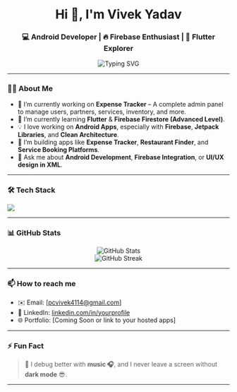 <h1 align="center">Hi 👋, I'm Vivek Yadav</h1>
<h3 align="center">💻 Android Developer | 🔥 Firebase Enthusiast | 🚀 Flutter Explorer</h3>

<p align="center">
  <img src="https://readme-typing-svg.herokuapp.com?font=Fira+Code&weight=500&size=24&pause=1000&center=true&vCenter=true&width=435&lines=Android+Developer;Flutter+Learner;Loves+Building+Cool+Apps+%F0%9F%9A%80" alt="Typing SVG" />
</p>

---

### 👨‍💻 About Me

- 🔭 I’m currently working on **Expense Tracker** – A complete admin panel to manage users, partners, services, inventory, and more.
- 🌱 I’m currently learning **Flutter** & **Firebase Firestore (Advanced Level)**.
- 💡 I love working on **Android Apps**, especially with **Firebase**, **Jetpack Libraries**, and **Clean Architecture**.
- 📱 I’m building apps like **Expense Tracker**, **Restaurant Finder**, and **Service Booking Platforms**.
- 💬 Ask me about **Android Development**, **Firebase Integration**, or **UI/UX design in XML**.

---

### 🛠️ Tech Stack

<p align="left">
  <img src="https://skillicons.dev/icons?i=java,androidstudio,flutter,dart,firebase,git,github,vscode,figma" />
</p>

---

### 📊 GitHub Stats

<p align="center">
  <img src="https://github-readme-stats.vercel.app/api?username=vivekyadav1414&show_icons=true&theme=tokyonight" alt="GitHub Stats" />
  <br />
  <img src="https://github-readme-streak-stats.herokuapp.com/?user=vivekyadav1414&theme=tokyonight" alt="GitHub Streak" />
</p>

---

### 📫 How to reach me

- ✉️ Email: [pcvivek4114@gmail.com]
- 💼 LinkedIn: [linkedin.com/in/yourprofile](https://linkedin.com/in/yourprofile)
- 🌐 Portfolio: [Coming Soon or link to your hosted apps]

---

### ⚡ Fun Fact

> 💭 I debug better with **music 🎧**, and I never leave a screen without **dark mode** 😎.

---

<!--
✨ This profile README is made with ❤️ by ChatGPT for vivekyadav1414.
-->
